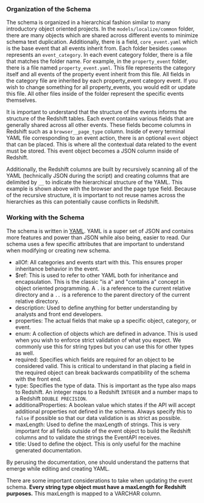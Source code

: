### Organization of the Schema
The schema is organized in a hierarchical fashion similar to many introductory object oriented projects. In the `models/localize/common` folder, there are many objects which are shared across different events to minimize schema text duplication. Additionally, there is a field, `core_event.yaml` which is the base event that all events inherit from. Each folder besides `common` represents an `event_category`. In each event category folder, there is a file that matches the folder name. For example, in the `property_event` folder, there is a file named `property_event.yaml`. This file represents the category itself and all events of the property event inherit from this file. All fields in the category file are inherited by each property_event category event. If you wish to change something for all property_events, you would edit or update this file. All other files inside of the folder represent the specific events themselves.
 
It is important to understand that the structure of the events informs the structure of the Redshift tables. Each event contains various fields that are generally shared across all other events. These fields become columns in Redshift such as a `browser__page_type` column. Inside of every terminal YAML file corresponding to an event action, there is an optional `event` object that can be placed. This is where all the contextual data related to the event must be stored. This event object becomes a JSON column inside of Redshift.
 
Additionally, the Redshift columns are built by recursively scanning all of the YAML (technically JSON during the script) and creating columns that are delimited by `__` to indicate the hierarchical structure of the YAML. This example is shown above with the browser and the page type field. Because of the recursive structure, it is important to not reuse names across the hierarchies as this can potentially cause conflicts in Redshift.
 
### Working with the Schema
The schema is written in [YAML](https://yaml.org/). YAML is a super set of JSON and contains more features and power than JSON while also being, easier to read. Our schema uses a few specific attributes that are important to understand when modifying or creating new schema.
 
- allOf: All categories and events start with this. This ensures proper inheritance behavior in the event.
- $ref: This is used to refer to other YAML both for inheritance and encapsulation. This is the classic "is a" and "contains a" concept in object oriented programming. A `.` is a reference to the current relative directory and a `..` is a reference to the parent directory of the current relative directory.
- description: Used to define anything for better understanding by analysts and front end developers.
- properties: The actual fields that make up a specific object, category, or event.
- enum: A collection of objects which are defined in advance. This is used when you wish to enforce strict validation of what you expect. We commonly use this for string types but you can use this for other types as well.
- required: Specifies which fields are required for an object to be considered valid. This is critical to understand in that placing a field in the required object can break backwards compatibility of the schema with the front end.
- type: Specifies the type of data. This is important as the type also maps to Redshift. An integer maps to a Redshift `INTEGER` and a number maps to a Redshift `DOUBLE PRECISION`.
- additionalProperties: A boolean value which states if the API will accept additional properties not defined in the schema. Always specify this to `false` if possible so that our data validation is as strict as possible.
- maxLength: Used to define the maxLength of strings. This is very important for all fields outside of the event object to build the Redshift columns and to validate the strings the EventAPI receives.
- title: Used to define the object. This is only useful for the machine generated documentation.
 
By perusing the documentation, one should understand the patterns that emerge while editing and creating YAML.
 
There are some important considerations to take when updating the event schema. **Every string type object must have a maxLength for Redshift purposes.** This maxLength is mapped to a VARCHAR column.
